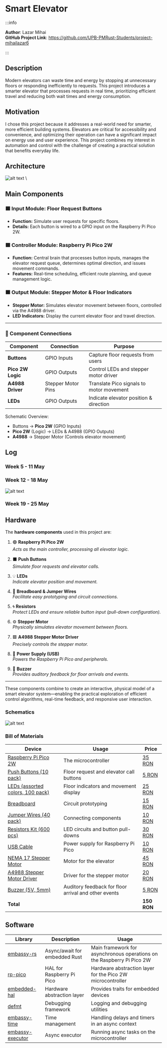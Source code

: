 # Smart Elevator

:::info 

**Author**: Lazar Mihai \
**GitHub Project Link**: https://github.com/UPB-PMRust-Students/proiect-mihailazar6

:::

## Description

Modern elevators can waste time and energy by stopping at unnecessary floors or responding inefficiently to requests. This project introduces a smarter elevator that processes requests in real time, prioritizing efficient travel and reducing both wait times and energy consumption.

## Motivation
I chose this project because it addresses a real-world need for smarter, more efficient building systems. Elevators are critical for accessibility and convenience, and optimizing their operation can have a significant impact on energy use and user experience. This project combines my interest in automation and control with the challenge of creating a practical solution that benefits everyday life.

## Architecture 
![alt text](scheme.svg) \

## Main Components

### 🟦 Input Module: Floor Request Buttons
- **Function:** Simulate user requests for specific floors.
- **Details:** Each button is wired to a GPIO input on the Raspberry Pi Pico 2W.

### 🟪 Controller Module: Raspberry Pi Pico 2W
- **Function:** Central brain that processes button inputs, manages the elevator request queue, determines optimal direction, and issues movement commands.
- **Features:** Real-time scheduling, efficient route planning, and queue management logic.

### 🟧 Output Module: Stepper Motor & Floor Indicators
- **Stepper Motor:** Simulates elevator movement between floors, controlled via the A4988 driver.
- **LED Indicators:** Display the current elevator floor and travel direction.

---

### 🔗 Component Connections

| Component        | Connection           | Purpose                                    |
|------------------|---------------------|--------------------------------------------|
| **Buttons**      | GPIO Inputs         | Capture floor requests from users          |
| **Pico 2W Logic**| GPIO Outputs        | Control LEDs and stepper motor driver      |
| **A4988 Driver** | Stepper Motor Pins  | Translate Pico signals to motor movement   |
| **LEDs**         | GPIO Outputs        | Indicate elevator position & direction     |

Schematic Overview:
- Buttons → **Pico 2W** (GPIO Inputs)
- **Pico 2W** (Logic) → LEDs & A4988 (GPIO Outputs)
- **A4988** → Stepper Motor (Controls elevator movement)

## Log

<!-- write your progress here every week -->

### Week 5 - 11 May

### Week 12 - 18 May
![alt text](project-1.webp)
### Week 19 - 25 May

## Hardware
The **hardware components** used in this project are:

1. 🟢 **Raspberry Pi Pico 2W**  
   *Acts as the main controller, processing all elevator logic.*

2. ⬛ **Push Buttons**  
   *Simulate floor requests and elevator calls.*

3. 💡 **LEDs**  
   *Indicate elevator position and movement.*

4. 🔗 **Breadboard & Jumper Wires**  
   *Facilitate easy prototyping and circuit connections.*

5. 🌀 **Resistors**  
   *Protect LEDs and ensure reliable button input (pull-down configuration).*

6. ⚙️ **Stepper Motor**  
   *Physically simulates elevator movement between floors.*

7. 🟩 **A4988 Stepper Motor Driver**  
   *Precisely controls the stepper motor.*

8. 🔌 **Power Supply (USB)**  
   *Powers the Raspberry Pi Pico and peripherals.*

9. 🔔 **Buzzer**  
   *Provides auditory feedback for floor arrivals and events.*

---

These components combine to create an interactive, physical model of a smart elevator system—enabling the practical exploration of efficient control algorithms, real-time feedback, and responsive user interaction.

### Schematics

![alt text](electric.webp) 

### Bill of Materials

<!-- Fill out this table with all the hardware components that you might need.

The format is 
```
| [Device](link://to/device) | This is used ... | [price](link://to/store) |

```

-->
| Device | Usage | Price |
|--------|--------|-------|
| [Raspberry Pi Pico 2W](https://www.optimusdigital.ro/en/raspberry-pi-boards/13327-raspberry-pi-pico-2-w.html?search_query=Raspberry+Pi+Pico+2&results=36) | The microcontroller | [35 RON](https://www.optimusdigital.ro/en/raspberry-pi-boards/12394-raspberry-pi-pico-w.html) |
| [Push Buttons (10 pack)](https://www.optimusdigital.ro/en/buttons-and-switches/8031-square-push-button-with-hold.html?search_query=button&results=491) | Floor request and elevator call buttons | [5 RON](https://www.optimusdigital.ro/en/buttons-and-switches/972-push-button-6x6x5mm.html) |
| [LEDs (assorted colors, 100 pack)](https://www.optimusdigital.ro/en/led-5mm/28-led-5mm-assorted-colors-100-pack.html) | Floor indicators and movement display | [25 RON](https://www.optimusdigital.ro/en/led-5mm/28-led-5mm-assorted-colors-100-pack.html) |
| [Breadboard](https://www.optimusdigital.ro/en/breadboards/8-breadboard-830-points.html) | Circuit prototyping | [15 RON](https://www.optimusdigital.ro/en/breadboards/8-breadboard-830-points.html) |
| [Jumper Wires (40 pack)](https://www.optimusdigital.ro/en/cables-and-wires/881-set-of-jumper-wires-mm-40-pieces.html) | Connecting components | [10 RON](https://www.optimusdigital.ro/en/cables-and-wires/881-set-of-jumper-wires-mm-40-pieces.html) |
| [Resistors Kit (600 pcs)](https://www.optimusdigital.ro/en/resistors/7-resistor-kit-600-pcs.html) | LED circuits and button pull-downs | [30 RON](https://www.optimusdigital.ro/en/resistors/7-resistor-kit-600-pcs.html) |
| [USB Cable](https://www.optimusdigital.ro/en/usb-cables/1344-usb-a-to-micro-usb-cable-15cm.html) | Power supply for Raspberry Pi Pico | [10 RON](https://www.optimusdigital.ro/en/usb-cables/1344-usb-a-to-micro-usb-cable-15cm.html) |
| [NEMA 17 Stepper Motor](https://www.optimusdigital.ro/en/stepper-motors/5057-17hs4401-stepper-motor-17-a-40-ncm.html?search_query=17HS4401&results=1) | Motor for the elevator | [45 RON](https://www.optimusdigital.ro/en/stepper-motors/2926-gm12-15byc-micro-gear-stepper-motor-130.html?search_query=stepper&results=151) |
| [A4988 Stepper Motor Driver](https://www.optimusdigital.ro/en/stepper-motor-drivers/108-a4988-stepper-motor-driver.html) | Driver for the stepper motor | [20 RON](https://www.optimusdigital.ro/en/stepper-motor-drivers/108-a4988-stepper-motor-driver.html) |
| [Buzzer (5V, 5mm)](https://www.optimusdigital.ro/en/speakers/1201-buzzer-5v-5mm.html) | Auditory feedback for floor arrival and other events | [5 RON](https://www.optimusdigital.ro/en/buzzers/12513-pcb-mounted-active-buzzer-module.html?search_query=buzzer&results=86) |
| **Total** | | **150 RON** |


## Software

| Library | Description | Usage |
|---------|-------------|-------|
| [embassy-rs](https://github.com/embassy-rs/embassy) | Async/await for embedded Rust | Main framework for asynchronous operations on the Raspberry Pi Pico 2W |
| [rp-pico](https://github.com/rp-rs/rp-pico) | HAL for Raspberry Pi Pico | Hardware abstraction layer for the Pico 2W microcontroller |
| [embedded-hal](https://github.com/rust-embedded/embedded-hal) | Hardware abstraction layer | Provides traits for embedded devices |
| [defmt](https://github.com/knurling-rs/defmt) | Debugging framework | Logging and debugging utilities |
| [embassy-time](https://docs.embassy.dev/embassy-time/) | Time management | Handling delays and timers in an async context |
| [embassy-executor](https://docs.embassy.dev/embassy-executor/) | Async executor | Running async tasks on the microcontroller |

